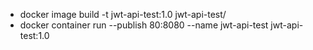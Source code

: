 * docker image build -t jwt-api-test:1.0 jwt-api-test/
* docker container run --publish 80:8080 --name jwt-api-test jwt-api-test:1.0